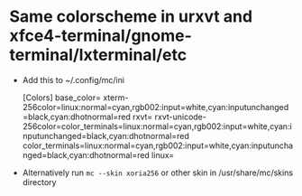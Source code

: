 # Same colorscheme in urxvt and xfce4-terminal/gnome-terminal/lxterminal/etc

* Add this to ~/.config/mc/ini

	[Colors]
    base_color=
    xterm-256color=linux:normal=cyan,rgb002:input=white,cyan:inputunchanged=black,cyan:dhotnormal=red
    rxvt=
    rxvt-unicode-256color=color_terminals=linux:normal=cyan,rgb002:input=white,cyan:inputunchanged=black,cyan:dhotnormal=red
    color_terminals=linux:normal=cyan,rgb002:input=white,cyan:inputunchanged=black,cyan:dhotnormal=red
    linux=

* Alternatively run `mc --skin xoria256` or other skin in /usr/share/mc/skins directory
